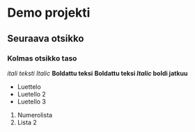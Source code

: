 # Demo projekti
## Seuraava otsikko
### Kolmas otsikko taso
_itali teksti_ *Italic*
__Boldattu teksi__
__Boldattu teksi *Italic* boldi jatkuu__

* Luettelo
 * Luetello 2
 * Luetello 3

 1. Numerolista
 2. Lista 2
